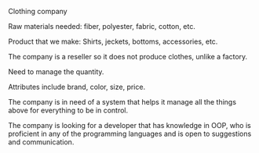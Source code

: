 Clothing company

Raw materials needed: fiber, polyester, fabric, cotton, etc. 

Product that we make: Shirts, jeckets, bottoms, accessories, etc. 

The company is a reseller so it does not produce clothes, unlike a factory. 

Need to manage the quantity. 

Attributes include brand, color, size, price. 

The company is in need of a system that helps it manage all the things above for everything to be in control. 

The company is looking for a developer that has knowledge in OOP, who is proficient in any of the programming languages and is open to suggestions and communication. 
